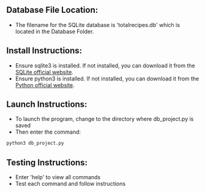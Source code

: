 
## Database File Location:
- The filename for the SQLite database is 'totalrecipes.db' which is located in the Database Folder.


## Install Instructions:
- Ensure sqlite3 is installed. If not installed, you can download it from the [SQLite official website](https://www.sqlite.org/).
- Ensure python3 is installed. If not installed, you can download it from the [Python official website](https://www.python.org/downloads/).


## Launch Instructions:
- To launch the program, change to the directory where db_project.py is saved
- Then enter the command:

```python
python3 db_project.py
```


## Testing Instructions:
- Enter 'help' to view all commands
- Test each command and follow instructions

